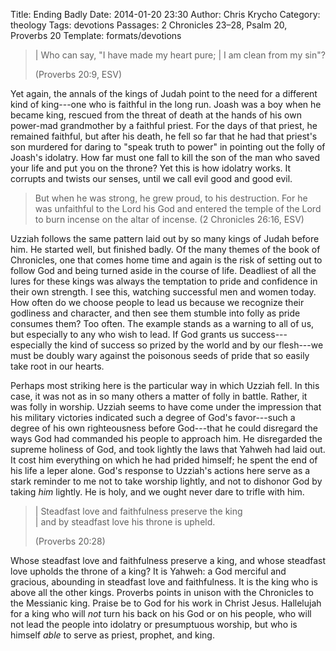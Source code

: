 Title: Ending Badly
Date: 2014-01-20 23:30
Author: Chris Krycho
Category: theology
Tags: devotions
Passages: 2 Chronicles 23–28, Psalm 20, Proverbs 20
Template: formats/devotions

> | Who can say, "I have made my heart pure;
> |     I am clean from my sin"? 
> 
> (Proverbs 20:9, ESV)

Yet again, the annals of the kings of Judah point to the need for a different
kind of king---one who is faithful in the long run. Joash was a boy when he
became king, rescued from the threat of death at the hands of his own power-mad
grandmother by a faithful priest. For the days of that priest, he remained
faithful, but after his death, he fell so far that he had that priest's son
murdered for daring to "speak truth to power" in pointing out the folly of
Joash's idolatry. How far must one fall to kill the son of the man who saved
your life and put you on the throne? Yet this is how idolatry works. It corrupts
and twists our senses, until we call evil good and good evil.

> But when he was strong, he grew proud, to his destruction. For he was
> unfaithful to the <span class=smcp>Lord</span> his God and entered the temple
> of the <span class=smcp>Lord</span> to burn incense on the altar of incense.
> (2 Chronicles 26:16, ESV)

Uzziah follows the same pattern laid out by so many kings of Judah before him.
He started well, but finished badly. Of the many themes of the book of
Chronicles, one that comes home time and again is the risk of setting out to
follow God and being turned aside in the course of life. Deadliest of all the
lures for these kings was always the temptation to pride and confidence in their
own strength. I see this, watching successful men and women today. How often do
we choose people to lead us because we recognize their godliness and character,
and then see them stumble into folly as pride consumes them? Too often. The
example stands as a warning to all of us, but especially to any who wish to
lead. If God grants us success---especially the kind of success so prized by the
world and by our flesh---we must be doubly wary against the poisonous seeds of
pride that so easily take root in our hearts.

Perhaps most striking here is the particular way in which Uzziah fell. In this
case, it was not as in so many others a matter of folly in battle. Rather, it
was folly in worship. Uzziah seems to have come under the impression that his
military victories indicated such a degree of God's favor---such a degree of his
own righteousness before God---that he could disregard the ways God had
commanded his people to approach him. He disregarded the supreme holiness of
God, and took lightly the laws that Yahweh had laid out. It cost him everything
on which he had prided himself; he spent the end of his life a leper alone.
God's response to Uzziah's actions here serve as a stark reminder to me not to
take worship lightly, and not to dishonor God by taking *him* lightly. He is
holy, and we ought never dare to trifle with him.

> | Steadfast love and faithfulness preserve the king  
> |     and by steadfast love his throne is upheld.
> 
> (Proverbs 20:28)

Whose steadfast love and faithfulness preserve a king, and whose steadfast love
upholds the throne of a king? It is Yahweh: a God merciful and gracious,
abounding in steadfast love and faithfulness. It is the king who is above all
the other kings. Proverbs points in unison with the Chronicles to the Messianic
king. Praise be to God for his work in Christ Jesus. Hallelujah for a king who
will  *not* turn his back on his God or on his people, who will not lead the
people into idolatry or presumptuous worship, but who is himself *able* to serve
as priest, prophet, and king.